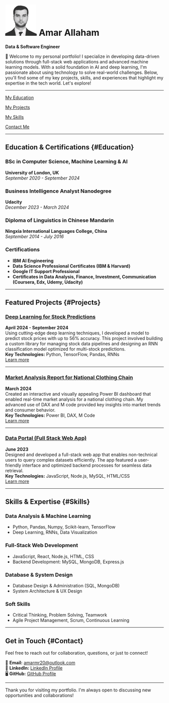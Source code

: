 # <img src="assets/linkedin-pic.jpg" alt="profile pic" width="100" height="100"/> Amar Allaham
**Data & Software Engineer**

👋 Welcome to my personal portfolio! I specialize in developing data-driven solutions through full-stack web applications and advanced machine learning models. With a solid foundation in AI and deep learning, I'm passionate about using technology to solve real-world challenges. Below, you'll find some of my key projects, skills, and experiences that highlight my expertise in the tech world. Let's explore!

---

[My Education](#Education)

[My Projects](#Projects)

[My Skills](#Skills)

[Contact Me](#Contact)

---

## Education & Certifications {#Education}

### BSc in Computer Science, Machine Learning & AI  
**University of London, UK**  
*September 2020 - September 2024*

### Business Intelligence Analyst Nanodegree  
**Udacity**  
*December 2023 - March 2024*

### Diploma of Linguistics in Chinese Mandarin  
**Ningxia International Languages College, China**  
*September 2014 - July 2016*

### Certifications  
- **IBM AI Engineering**  
- **Data Science Professional Certificates (IBM & Harvard)**  
- **Google IT Support Professional**  
- **Certificates in Data Analysis, Finance, Investment, Communication (Coursera, Edx, Udemy, Udacity)**

---

## Featured Projects {#Projects}

### [Deep Learning for Stock Predictions](project1.md)  
**April 2024 - September 2024**  
Using cutting-edge deep learning techniques, I developed a model to predict stock prices with up to 56% accuracy. This project involved building a custom library for managing stock data pipelines and designing an RNN classification model optimized for multi-stock predictions.  
**Key Technologies:** Python, TensorFlow, Pandas, RNNs  
[Learn more](project1.md)

---

### [Market Analysis Report for National Clothing Chain](project2.md)  
**March 2024**  
Created an interactive and visually appealing Power BI dashboard that enabled real-time market analysis for a national clothing chain. My advanced use of DAX and M code provided key insights into market trends and consumer behavior.  
**Key Technologies:** Power BI, DAX, M Code  
[Learn more](project2.md)

---

### [Data Portal (Full Stack Web App)](project3.md)  
**June 2023**  
Designed and developed a full-stack web app that enables non-technical users to query complex datasets efficiently. The app featured a user-friendly interface and optimized backend processes for seamless data retrieval.  
**Key Technologies:** JavaScript, Node.js, MySQL, HTML/CSS  
[Learn more](project3.md)

---

## Skills & Expertise {#Skills}

### Data Analysis & Machine Learning  
- Python, Pandas, Numpy, Scikit-learn, TensorFlow  
- Deep Learning, RNNs, Data Visualization

### Full-Stack Web Development  
- JavaScript, React, Node.js, HTML, CSS  
- Backend Development: MySQL, MongoDB, Express.js

### Database & System Design  
- Database Design & Administration (SQL, MongoDB)  
- System Architecture & UX Design

### Soft Skills  
- Critical Thinking, Problem Solving, Teamwork  
- Agile Project Management, Scrum, Continuous Learning

---

## Get in Touch {#Contact}

Feel free to reach out for collaboration, questions, or just to connect!

📧 **Email:** [amarmr20@outlook.com](mailto:amarmr20@outlook.com)  
💼 **LinkedIn:** [LinkedIn Profile](https://www.linkedin.com/in/amar-allaham-5364b219b/)  
🖥 **GitHub:** [GitHub Profile](https://github.com/ammaro101)

---

Thank you for visiting my portfolio. I'm always open to discussing new opportunities and collaborations!



<script>
    window.onbeforeunload = function() {
        localStorage.setItem('scrollPos', window.scrollY);
    };

    window.onload = function() {
        const scrollPos = localStorage.getItem('scrollPos');
        if (scrollPos) {
            window.scrollTo(0, scrollPos);
        }
    };
</script>
